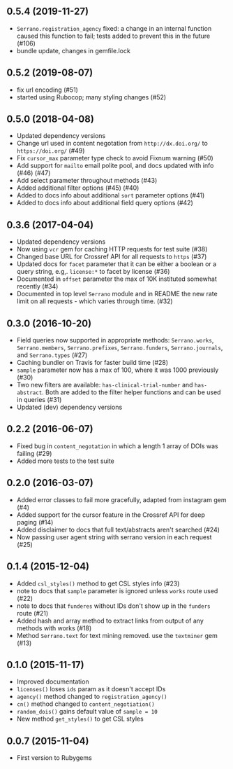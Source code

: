 ## 0.5.4 (2019-11-27)

* `Serrano.registration_agency` fixed: a change in an internal function caused this function to fail; tests added to prevent this in the future (#106)
* bundle update, changes in gemfile.lock

## 0.5.2 (2019-08-07)

* fix url encoding (#51)
* started using Rubocop; many styling changes (#52)

## 0.5.0 (2018-04-08)

* Updated dependency versions
* Change url used in content negotation from `http://dx.doi.org/` to `https://doi.org/` (#49)
* Fix `cursor_max` parameter type check to avoid Fixnum warning (#50)
* Add support for `mailto` email polite pool, and docs updated with info (#46) (#47)
* Add select parameter throughout methods (#43)
* Added additional filter options (#45) (#40)
* Added to docs info about additional `sort` parameter options (#41)
* Added to docs info about additional field query options (#42)

## 0.3.6 (2017-04-04)

* Updated dependency versions
* Now using `vcr` gem for caching HTTP requests for test suite (#38)
* Changed base URL for Crossref API for all requests to `https` (#37)
* Updated docs for `facet` parameter that it can be either a
boolean or a query string, e.g,. `license:*` to facet by license (#36)
* Documented in `offset` parameter the max of 10K instituted somewhat
recently (#34)
* Documented in top level `Serrano` module and in README the new
rate limit on all requests - which varies through time. (#32)

## 0.3.0 (2016-10-20)

* Field queries now supported in appropriate methods:
`Serrano.works`, `Serrano.members`, `Serrano.prefixes`, `Serrano.funders`,
`Serrano.journals`, and `Serrano.types` (#27)
* Caching bundler on Travis for faster build time (#28)
* `sample` parameter now has a max of 100, where it was
1000 previously (#30)
* Two new filters are available: `has-clinical-trial-number` and `has-abstract`.
Both are added to the filter helper functions and can be used in queries (#31)
* Updated (dev) dependency versions

## 0.2.2 (2016-06-07)

* Fixed bug in `content_negotation` in which a length 1 array of DOIs was
failing (#29)
* Added more tests to the test suite

## 0.2.0 (2016-03-07)

* Added error classes to fail more gracefully, adapted from instagram gem (#4)
* Added support for the cursor feature in the Crossref API for deep paging (#14)
* Added disclaimer to docs that full text/abstracts aren't searched (#24)
* Now passing user agent string with serrano version in each request (#25)

## 0.1.4 (2015-12-04)

* Added `csl_styles()` method to get CSL styles info (#23)
* note to docs that `sample` parameter is ignored unless `works` route used (#22)
* note to docs that `funderes` without IDs don't show up in the `funders` route (#21)
* Added hash and array method to extract links from output of any methods with works (#18)
* Method `Serrano.text` for text mining removed. use the `textminer` gem (#13)

## 0.1.0 (2015-11-17)

* Improved documentation
* `licenses()` loses `ids` param as it doesn't accept IDs
* `agency()` method changed to `registration_agency()`
* `cn()` method changed to `content_negotiation()`
* `random_dois()` gains default value of `sample = 10`
* New method `get_styles()` to get CSL styles

## 0.0.7 (2015-11-04)

* First version to Rubygems
